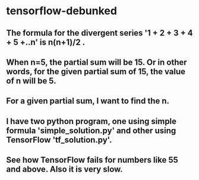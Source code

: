 # tensorflow-debunked
## The formula for the divergent series '1 + 2 + 3 + 4 + 5 +..n' is n(n+1)/2 . 
## When n=5, the partial sum will be 15. Or in other words, for the given partial sum of 15, the value of n will be 5. 
## For a given partial sum, I want to find the n.
## I have two python program, one using simple formula 'simple_solution.py' and other using TensorFlow 'tf_solution.py'.
## See how TensorFlow fails for numbers like 55 and above. Also it is very slow.
